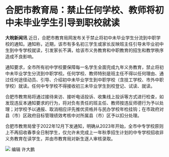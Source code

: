 # 合肥市教育局：禁止任何学校、教师将初中未毕业学生引导到职校就读

**大皖新闻讯**
近日，合肥市教育局网发布关于禁止将初中未毕业学生分流到中职学校的通知。通知称，近期，该市有多名初三学生或家长反映班主任引导未毕业初中生到中专学校就读，引发家长不满，给该市义务教育和中职教育的招生和教学秩序造成不良影响。

通知要求，全市所有初中学校要保障每一名学生全面完成九年义务教育，禁止将初中未毕业学生分流到中职学校。任何学校、教师特别是班主任不得以任何理由、通过任何途径动员、引导、介绍初中未毕业学生到中职学校（含技工学校、市外中职学校）就读。任何中专学校不得接收初三未毕业学生到校登记、试读、就读。

合肥市教育局将通过接待来访、接听电话投诉、收集线上投诉等方式进行检查，如发现违反本通知要求的行为，将对负有责任的班主任、教师按违反师德行为予以处理；对学校予以通报、取消相应评先推优资格并与民办学校年检挂钩；在市政府对县（市）区政府目标管理绩效考核中对所属县（市）区予以扣分处理。

合肥市教育局曾于2022年12月下发通知，明确从2023年开始，全市中专学校原则上不再招收春季全日制学生，仅允许未完成上一年秋季招生计划的中专学校招收非义务教育在读学生，并由市教育局对新生逐人审核录取。

![](https://inews.gtimg.com/om_bt/O6betFzZgxUxF8RcpPpHJsOq1GGNNXIi3XLu7XMaeC6TIAA/1000)
编辑 许大鹏

